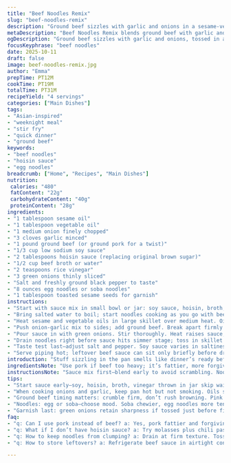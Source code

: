 ```yaml
---
title: "Beef Noodles Remix"
slug: "beef-noodles-remix"
description: "Ground beef sizzles with garlic and onions in a sesame-vegetable oil mix. A quick, tangy sauce blends soy with a hint of hoisin for sweet heat. Tossed with green onions. Served over egg noodles—or swap for soba. Garnish with toasted sesame seeds. Ready in about half an hour. Four hungry mouths fed. A simple weeknight fix with a little twist. Adaptable. Flavorful. Trust the aroma and texture over clocks. No fancy tools. Just a skillet, wooden spoon, and patience."
metaDescription: "Beef Noodles Remix blends ground beef with garlic and onions in sesame and vegetable oils, soy and hoisin sauce, served over egg or soba noodles for quick flavor punch."
ogDescription: "Ground beef sizzles with garlic and onions, tossed in a soy-hoisin sauce mix. Over egg or soba noodles. Sesame seeds finish with crunch and aroma."
focusKeyphrase: "beef noodles"
date: 2025-10-11
draft: false
image: beef-noodles-remix.jpg
author: "Emma"
prepTime: PT12M
cookTime: PT19M
totalTime: PT31M
recipeYield: "4 servings"
categories: ["Main Dishes"]
tags:
- "Asian-inspired"
- "weeknight meal"
- "stir fry"
- "quick dinner"
- "ground beef"
keywords:
- "beef noodles"
- "hoisin sauce"
- "egg noodles"
breadcrumb: ["Home", "Recipes", "Main Dishes"]
nutrition: 
 calories: "480"
 fatContent: "22g"
 carbohydrateContent: "40g"
 proteinContent: "28g"
ingredients:
- "1 tablespoon sesame oil"
- "1 tablespoon vegetable oil"
- "1 medium onion finely chopped"
- "3 cloves garlic minced"
- "1 pound ground beef (or ground pork for a twist)"
- "1/3 cup low sodium soy sauce"
- "2 tablespoons hoisin sauce (replacing original brown sugar)"
- "1/2 cup beef broth or water"
- "2 teaspoons rice vinegar"
- "3 green onions thinly sliced"
- "Salt and freshly ground black pepper to taste"
- "8 ounces egg noodles or soba noodles"
- "1 tablespoon toasted sesame seeds for garnish"
instructions:
- "Start with sauce mix in small bowl or jar: soy sauce, hoisin, broth, and rice vinegar. Shake or whisk well until blended; set aside."
- "Bring salted water to boil; start noodles cooking as you go with beef. Use noodles type that doesn’t turn mushy fast—soba works well if egg not on hand."
- "Heat sesame and vegetable oils in large skillet over medium heat. Oils must shimmer but not smoke. Toss in onion and garlic immediately; stir often. Wait for softening, translucent edges, and that garlicky aroma—almost 5 minutes but trust eye and nose."
- "Push onion-garlic mix to sides; add ground beef. Break apart firmly with wooden spoon—aim for crumbly, no pink bits visible. Searing happens as you cook—listen for sizzling, sizzling changes texture and flavor."
- "Pour sauce in with green onions. Stir thoroughly. Heat raises sauce, bubbles once or twice on surface, faint scald marks at pan edges. Simmering begins; turn off heat once you see steady little bubbles. Minimize overcooking; no rubbery meat bits."
- "Drain noodles right before sauce hits simmer stage; toss in skillet immediately or serve on plates and ladle beef atop. Garnish with green onions and sesame seeds for crunch contrast."
- "Taste test last—adjust salt and pepper. Soy sauce varies in saltiness; better add gradually. If sauce too sharp, a pinch of honey or more hoisin balances it."
- "Serve piping hot; leftover beef sauce can sit only briefly before drying. Warm gently if needed—loss of juices means tough meat."
introduction: "Stuff sizzling in the pan smells like dinner’s ready before it even is. Garlic and onions crisp soft under medium heat, not browned or burnt. Ground beef crumbled like little nuggets—firm but juicy. The sauce’s sweet tang from hoisin sauce cuts edge and brightness from rice vinegar. Soy sauce anchors umami, but don’t drown in salt; always taste. I’ve swapped in pork before or turkey when in a bind; pork brings a different fat profile but same delicious chew. Egg noodles carry sauce clinging to every strand; soba noodles—or even linguine—work for variation. Sesame seeds finish off crunch, contrast. Never underestimate the power of watching bubbles in sauce; slow simmer lets flavors mesh without drying meat out. Pasta water salted like the sea. Tried this over rice once, too. Same deal. Fun to flex instincts here—dinner that teaches as you go."
ingredientsNote: "Use pork if beef too heavy; it’s fattier, more forgiving if you oversalt. If hoisin missing, swap with a teaspoon molasses plus dash of chili paste for that sweet heat. Sesame oil should be toasted variety—it’s potent. Vegetable oil keeps pan from smoking too fast; can swap for canola. Onion chopped finely so it melts seamlessly; skip large chunks which dry out. Garlic timing key: too early and burns, late won’t flavor oil properly. Green onions tossed in last keep sharp pop and color. Beef broth brings moisture and depth; water’s fine if sauce is strong. Noodles pick your mood—egg noodles rich and tender, soba more chewy with nutty notes. Toast sesame seeds dry till nutty aroma fills air. Store sauce mix in mason jar if prepping ahead. Salt carefully; soy and broth salty too. Pepper freshly cracked always; black pepper heat changes with time left on."
instructionsNote: "Sauce mix first—blend early to avoid scrambling. Noodles can start as you prep sauce, saves time. Don’t overboil noodles—watch edges curl but still firm in middle. Using two oils balances high heat (veg) and flavor oil (sesame). When onions soften, listen for gentle pop, smell deepening sweetness; garlic addition is aromatic signal not to rush. Browning beef slowly keeps texture — no rush, no brown-black crust. Add sauce and onions after meat’s just cooked; sauce simmers briefly—5 minutes max. Let bubbling guide doneness, not timer; overcooked meat shrinks and toughens. Toss noodles immediately to avoid clumping. Taste and season last; sauce can surprise you mid-simmer. Garnish brings fresh crunch; don’t skip. They add visual and sensory crunch contrast, elevating simple mix. leftovers keep only if refrigerated and reheated with splash of broth—no dry reheat allowed."
tips:
- "Start sauce early—soy, hoisin, broth, vinegar thrown in jar skip waiting. Shake well so flavors mix right. Saves time when pan heats. Watch bubbles in sauce later; tiny steady ones mean simmer is on. Avoid boiling. Meat stays tender if sauce just kissed by heat."
- "When cooking onions and garlic, keep pan hot but not smoking. Oils should shimmer and move freely. Onions need translucent edges—fine chop key. Garlic tossed in after onions soften, not too early or it burns bitter. Smell deepens; that’s cooking talking to you. Patience pays off here."
- "Ground beef timing matters: crumble firm, don’t rush browning. Pink spots shame if you see 'em. Use wooden spoon to break chunks small. Listen for sizzling shifts—sizzle changes texture and flavor fast. Dry frying sometimes helps, skip excess grease by draining small amounts mid-cook."
- "Noodles: egg or soba—choose mood. Soba chewier, egg noodles more tender. Salt water like sea, big pinch. Start noodles while prepping sauce to save mins. Drain right before sauce simmers; toss hot noodles with beef sauce or plate and ladle atop. Hot noodles soak sauce best."
- "Garnish last: green onions retain sharpness if tossed just before finishing. Toast sesame seeds dry on low heat till nutty scent fills air. Crunch and aroma hit final. Skip garnish and dish feels flat. Sauce versatility: swap pork if beef heavy, hoisin missing? Molasses plus chili paste works too."
faq:
- "q: Can I use pork instead of beef? a: Yes, pork fattier and forgiving on salt but changes flavor profile. Same cooking times mostly. Adjust seasoning if needed. Tried both; pork soft, beef chewier. Swap oils if too greasy. Works smooth for weeknight."
- "q: What if I don’t have hoisin sauce? a: Try molasses plus chili paste mix or a sweet soy blend. Use less salt in broth then. Hoisin gives sweet heat and thickness. Can skip if you add touch honey and more soy but less rich. Experiment with sweetness balance."
- "q: How to keep noodles from clumping? a: Drain at firm texture. Toss in oil or heat immediately with sauce. Noodles clump if left sitting wet or dry too long. Stir quickly off heat if plated separate. Timing is key here. Use tongs or fork to loosen strands."
- "q: How to store leftovers? a: Refrigerate beef sauce in airtight container—keep splash of broth to avoid drying out. Noodles best stored separately. Reheat gently on stove low heat; microwave dries fast. Add bit water or broth while warming. Do not overheat or meat toughens quickly."

---
```


